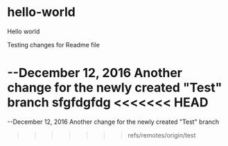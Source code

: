 # hello-world
Hello world

Testing changes for Readme file

--December 12, 2016
Another change for the newly created "Test" branch
sfgfdgfdg
<<<<<<< HEAD
=======


--December 12, 2016
Another change for the newly created "Test" branch
>>>>>>> refs/remotes/origin/test
